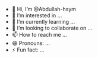 - 👋 Hi, I’m @Abdullah-hsym
- 👀 I’m interested in ...
- 🌱 I’m currently learning ...
- 💞️ I’m looking to collaborate on ...
- 📫 How to reach me ...
- 😄 Pronouns: ...
- ⚡ Fun fact: ...

<!---
Abdullah-hsym/Abdullah-hsym is a ✨ special ✨ repository because its `README.md` (this file) appears on your GitHub profile.
You can click the Preview link to take a look at your changes.
--->
